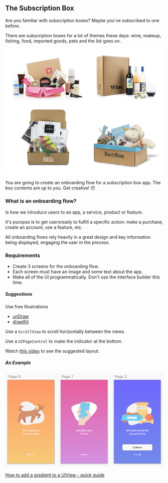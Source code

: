 ## The Subscription Box

Are you familiar with subscription boxes? Maybe you've subscribed to one before.

There are subscription boxes for a lot of themes these days: wine, makeup, fishing, food, imported goods, pets and the list goes on.

![boxes](assets/boxes.png)

You are going to create an onboarding flow for a subscription box app. The box contents are up to you. Get creative! 😯

### What is an onboarding flow?

Is how we introduce users to an app, a service, product or feature.

It's puropse is to get usersready to fulfill a specific action: make a purchase, create an account, use a feature, etc.

All onboarding flows rely heavily in a great design and key information being displayed, engaging the user in the process.

### Requirements

- Create 3 screens for the onboarding flow.
- Each screen must have an image and some text about the app.
- Make all of the UI programmatically. Don't use the interface builder this time.

##### Suggestions

Use free Illustrations
- [unDraw](https://undraw.co/illustrations)
- [drawKit](https://www.drawkit.io)

Use a `ScrollView` to scroll horizontally between the views.

Use a `UIPageControl` to make the indicator at the bottom.

Watch [this video](https://youtu.be/CXxQLstg-Q8) to see the suggested layout.

##### An Example

![design](assets/design.png)

[How to add a gradient to a UIView - quick guide](http://ios-tutorial.com/create-uiview-gradient-background/)
